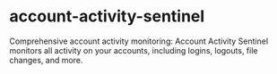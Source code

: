 # account-activity-sentinel
Comprehensive account activity monitoring: Account Activity Sentinel monitors all activity on your accounts, including logins, logouts, file changes, and more.
